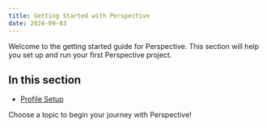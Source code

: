 ```yaml
---
title: Getting Started with Perspective
date: 2024-09-03
---
```


Welcome to the getting started guide for Perspective. This section will help you set up and run your first Perspective project.

## In this section

- [Profile Setup](/docs/getting-started/profile-setup.md)

Choose a topic to begin your journey with Perspective!
